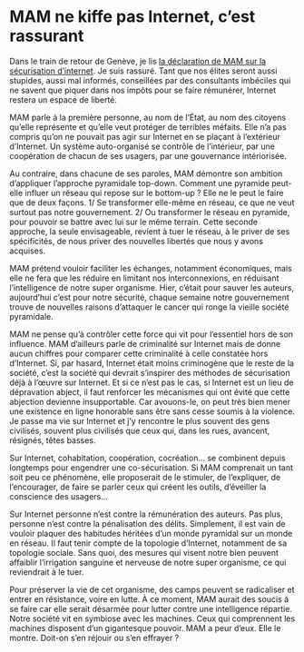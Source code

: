 # MAM ne kiffe pas Internet, c’est rassurant

Dans le train de retour de Genève, je lis [la déclaration de MAM sur la sécurisation d’internet](http://www.interieur.gouv.fr/misill/sections/a_l_interieur/le_ministre/interventions/souverainete-numerique). Je suis rassuré. Tant que nos élites seront aussi stupides, aussi mal informés, conseillées par des consultants imbéciles qui ne savent que piquer dans nos impôts pour se faire rémunérer, Internet restera un espace de liberté.

MAM parle à la première personne, au nom de l’État, au nom des citoyens qu’elle représente et qu’elle veut protéger de terribles méfaits. Elle n’a pas compris qu’on ne pouvait pas agir sur Internet en se plaçant à l’extérieur d’Internet. Un système auto-organisé se contrôle de l’intérieur, par une coopération de chacun de ses usagers, par une gouvernance intériorisée.

Au contraire, dans chacune de ses paroles, MAM démontre son ambition d’appliquer l’approche pyramidale top-down. Comment une pyramide peut-elle influer un réseau qui repose sur le bottom-up ? Elle ne le peut le faire que de deux façons. 1/ Se transformer elle-même en réseau, ce que ne veut surtout pas notre gouvernement. 2/ Ou transformer le réseau en pyramide, pour pouvoir se battre avec lui sur le même terrain. Cette seconde approche, la seule envisageable, revient à tuer le réseau, à le priver de ses spécificités, de nous priver des nouvelles libertés que nous y avons acquises.

MAM prétend vouloir faciliter les échanges, notamment économiques, mais elle ne fera que les réduire en limitant nos interconnexions, en réduisant l’intelligence de notre super organisme. Hier, c’était pour sauver les auteurs, aujourd’hui c’est pour notre sécurité, chaque semaine notre gouvernement trouve de nouvelles raisons d’attaquer le cancer qui ronge la vieille société pyramidale.

MAM ne pense qu’à contrôler cette force qui vit pour l’essentiel hors de son influence. MAM d’ailleurs parle de criminalité sur Internet mais de donne aucun chiffres pour comparer cette criminalité à celle constatée hors d’Internet. Si, par hasard, Internet était moins criminogène que le reste de la société, c’est la société qui devrait s’inspirer des méthodes de sécurisation déjà à l’œuvre sur Internet. Et si ce n’est pas le cas, si Internet est un lieu de dépravation abject, il faut renforcer les mécanismes qui ont évité que cette abjection devienne insupportable. Car avouons-le, on peut très bien mener une existence en ligne honorable sans être sans cesse soumis à la violence. Je passe ma vie sur Internet et j’y rencontre le plus souvent des gens civilisés, souvent plus civilisés que ceux qui, dans les rues, avancent, résignés, têtes basses.

Sur Internet, cohabitation, coopération, cocréation… se combinent depuis longtemps pour engendrer une co-sécurisation. Si MAM comprenait un tant soit peu ce phénomène, elle proposerait de le stimuler, de l’expliquer, de l’encourager, de faire se parler ceux qui créent les outils, d’éveiller la conscience des usagers…

Sur Internet personne n’est contre la rémunération des auteurs. Pas plus, personne n’est contre la pénalisation des délits. Simplement, il est vain de vouloir plaquer des habitudes héritées d’un monde pyramidal sur un monde en réseau. Il faut tenir compte de la topologie d’Internet, notamment de sa topologie sociale. Sans quoi, des mesures qui visent notre bien peuvent affaiblir l’irrigation sanguine et nerveuse de notre super organisme, ce qui reviendrait à le tuer.

Pour préserver la vie de cet organisme, des camps peuvent se radicaliser et entrer en résistance, voire en lutte. À ce moment, MAM aurait des soucis à se faire car elle serait désarmée pour lutter contre une intelligence répartie. Notre société vit en symbiose avec les machines. Ceux qui comprennent les machines disposent d’un gigantesque pouvoir. MAM a peur d’eux. Elle le montre. Doit-on s’en réjouir ou s’en effrayer ?